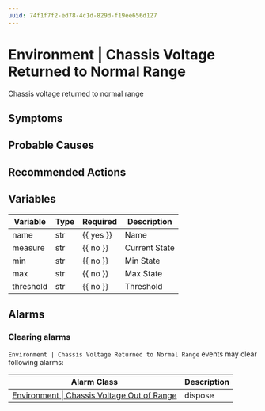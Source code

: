 ```yaml
---
uuid: 74f1f7f2-ed78-4c1d-829d-f19ee656d127
---
```

# Environment | Chassis Voltage Returned to Normal Range

Chassis voltage returned to normal range

## Symptoms

## Probable Causes

## Recommended Actions

## Variables

Variable | Type | Required | Description
--- | --- | --- | ---
name | str | {{ yes }} | Name
measure | str | {{ no }} | Current State
min | str | {{ no }} | Min State
max | str | {{ no }} | Max State
threshold | str | {{ no }} | Threshold

## Alarms

### Clearing alarms

`Environment | Chassis Voltage Returned to Normal Range` events may clear following alarms:

Alarm Class | Description
--- | ---
[Environment \| Chassis Voltage Out of Range](../../alarm-classes/environment/chassis-voltage-out-of-range.md) | dispose

